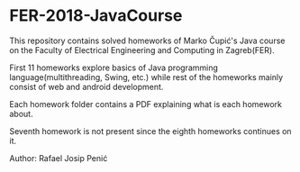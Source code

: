 # FER-2018-JavaCourse

This repository contains solved homeworks of Marko Čupić's Java course on the Faculty of Electrical Engineering and Computing in Zagreb(FER).

First 11 homeworks explore basics of Java programming language(multithreading, Swing, etc.) while rest of the homeworks mainly consist of web and android development.

Each homework folder contains a PDF explaining what is each homework about.

Seventh homework is not present since the eighth homeworks continues on it.

Author: Rafael Josip Penić
